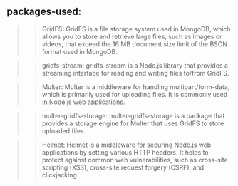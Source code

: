 ## packages-used:

> > GridFS: GridFS is a file storage system used in MongoDB, which allows you to store and retrieve large files, such as images or videos, that exceed the 16 MB document size limit of the BSON format used in MongoDB.

> > gridfs-stream: gridfs-stream is a Node.js library that provides a streaming interface for reading and writing files to/from GridFS.

> > Multer: Multer is a middleware for handling multipart/form-data, which is primarily used for uploading files. It is commonly used in Node.js web applications.

> > multer-gridfs-storage: multer-gridfs-storage is a package that provides a storage engine for Multer that uses GridFS to store uploaded files.

> > Helmet: Helmet is a middleware for securing Node.js web applications by setting various HTTP headers. It helps to protect against common web vulnerabilities, such as cross-site scripting (XSS), cross-site request forgery (CSRF), and clickjacking.
